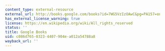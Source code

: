 ```yaml
---
content_type: external-resource
external_url: http://books.google.com/books?id=7WG5VzIzOAwC&pg=PA157=onepage
has_external_license_warning: true
license: https://en.wikipedia.org/wiki/All_rights_reserved
status: ''
title: Google Books
uid: c086d765-0323-4407-904e-a012a54788a8
wayback_url: ''
---
```

